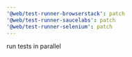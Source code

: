 ```yaml
---
'@web/test-runner-browserstack': patch
'@web/test-runner-saucelabs': patch
'@web/test-runner-selenium': patch
---
```


run tests in parallel
